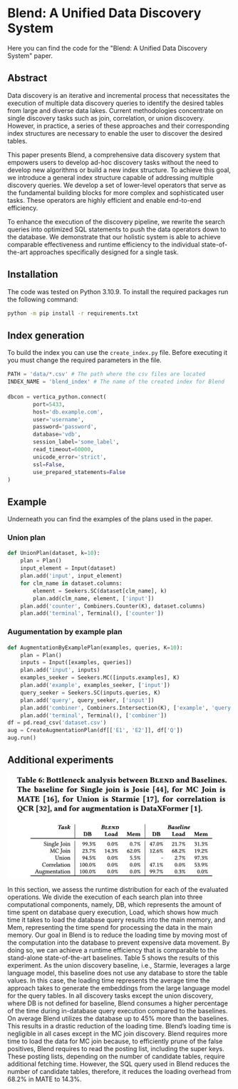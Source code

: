 # Blend: A Unified Data Discovery System
Here you can find the code for the "Blend: A Unified Data Discovery System" paper.
## Abstract
Data discovery is an iterative and incremental process that necessitates the execution of multiple data discovery queries to identify the desired tables from large and diverse data lakes. Current methodologies concentrate on single discovery tasks such as join, correlation, or union discovery. However, in practice, a series of these approaches and their corresponding index structures are necessary to enable the user to discover the desired tables.

This paper presents Blend, a comprehensive data discovery system that empowers users to develop ad-hoc discovery tasks without the need to develop new algorithms or build a new index structure. To achieve this goal, we introduce a general index structure capable of addressing multiple discovery queries. We develop a set of lower-level operators that serve as the fundamental building blocks for more complex and sophisticated user tasks. These operators are highly efficient and enable end-to-end efficiency. 

To enhance the execution of the discovery pipeline, we rewrite the search queries into optimized SQL statements to push the data operators down to the database. We demonstrate that our holistic system is able to achieve comparable effectiveness and runtime efficiency to the individual state-of-the-art approaches specifically designed for a single task.


## Installation
The code was tested on Python 3.10.9. To install the required packages run the following command: 
```bash
python -m pip install -r requirements.txt
```

## Index generation
To build the index you can use the `create_index.py` file. Before executing it you must change the required parameters in the file.

```python
PATH = 'data/*.csv' # The path where the csv files are located
INDEX_NAME = 'blend_index' # The name of the created index for Blend

dbcon = vertica_python.connect(
        port=5433,
        host='db.example.com',
        user='username',
        password='password',
        database='vdb',
        session_label='some_label',
        read_timeout=60000,
        unicode_error='strict',
        ssl=False,
        use_prepared_statements=False
)
```

## Example
Underneath you can find the examples of the plans used in the paper.

### Union plan
```python
def UnionPlan(dataset, k=10):
    plan = Plan()
    input_element = Input(dataset)
    plan.add('input', input_element)
    for clm_name in dataset.columns:
        element = Seekers.SC(dataset[clm_name], k)
        plan.add(clm_name, element, ['input'])
    plan.add('counter', Combiners.Counter(K), dataset.columns)
    plan.add('terminal', Terminal(), ['counter'])
```


### Augumentation by example plan
```python
def AugmentationByExamplePlan(examples, queries, K=10):
    plan = Plan()
    inputs = Input([examples, queries])
    plan.add('input', inputs)
    examples_seeker = Seekers.MC([inputs.examples], K)
    plan.add('example', examples_seeker, ['input'])
    query_seeker = Seekers.SC(inputs.queries, K)
    plan.add('query', query_seeker, ['input'])
    plan.add('combiner', Combiners.Intersection(K), ['example', 'query'])
    plan.add('terminal', Terminal(), ['combiner'])
df = pd.read_csv('dataset.csv')
aug = CreateAugmentationPlan(df[['E1', 'E2']], df['Q'])
aug.run()
```

## Additional experiments

![Runtime break down experiment](images/runtime_breakdown.png)


In this section, we assess the runtime distribution for each of the
evaluated operations. We divide the execution of each search plan
into three computational components, namely, DB, which represents the amount of time spent on database query execution, Load,
which shows how much time it takes to load the database query results into the main memory, and Mem, representing the time spend
for processing the data in the main memory. Our goal in Blend
is to reduce the loading time by moving most of the computation
into the database to prevent expensive data movement. By doing
so, we can achieve a runtime efficiency that is comparable to the
stand-alone state-of-the-art baselines. Table 5 shows the results
of this experiment. As the union discovery baseline, i.e., Starmie,
leverages a large language model, this baseline does not use any
database to store the table values. In this case, the loading time
represents the average time the approach takes to generate the
embeddings from the large language model for the query tables.
In all discovery tasks except the union discovery, where DB is
not defined for baseline, Blend consumes a higher percentage
of the time during in-database query execution compared to the
baselines. On average Blend utilizes the database up to 45% more
than the baselines. This results in a drastic reduction of the loading
time. Blend’s loading time is negligible in all cases except in the
MC join discovery. Blend requires more time to load the data for
MC join because, to efficiently prune of the false positives, Blend
requires to read the posting list, including the super keys. These
posting lists, depending on the number of candidate tables, require
additional fetching time. However, the SQL query used in Blend
reduces the number of candidate tables, therefore, it reduces the
loading overhead from 68.2% in MATE to 14.3%.
